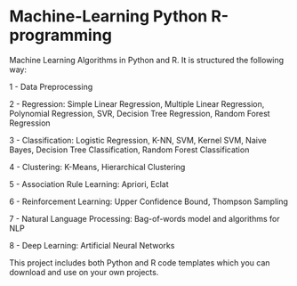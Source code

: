 # Machine-Learning   Python   R-programming
Machine Learning Algorithms in Python and R.
It is structured the following way:

1 - Data Preprocessing

2 - Regression: Simple Linear Regression, Multiple Linear Regression, Polynomial Regression, SVR, Decision Tree Regression, Random Forest Regression

3 - Classification: Logistic Regression, K-NN, SVM, Kernel SVM, Naive Bayes, Decision Tree Classification, Random Forest Classification

4 - Clustering: K-Means, Hierarchical Clustering

5 - Association Rule Learning: Apriori, Eclat

6 - Reinforcement Learning: Upper Confidence Bound, Thompson Sampling

7 - Natural Language Processing: Bag-of-words model and algorithms for NLP

8 - Deep Learning: Artificial Neural Networks

This project includes both Python and R code templates which you can download and use on your own projects.
